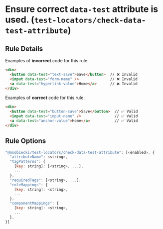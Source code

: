 # Ensure correct `data-test` attribute is used. (`test-locators/check-data-test-attribute`)

## Rule Details

Examples of **incorrect** code for this rule:

```html
<div>
  <button data-test="text-save">Save</button>  // ❌ Invalid
  <input data-test="form-name" />              // ❌ Invalid
  <a data-test="hyperlink-value">Home</a>      // ❌ Invalid
</div>
```

Examples of **correct** code for this rule:

```html
<div>
  <button data-test="button-save">Save</button>  // ✅ Valid
  <input data-test="input-name" />               // ✅ Valid
  <a data-test="anchor-value">Home</a>           // ✅ Valid
</div>
```

## Rule Options

```js
"@msobiecki/test-locators/check-data-test-attribute": [<enabled>, {
  "attributeName": <string>,
  "tagPatterns": {
    [key: string]: [<string>, ...],
    ...
  },
  "requiredTags": [<string>, ...],
  "roleMappings": {
    [key: string]: <string>,
    ...
  },
  "componentMappings": {
    [key: string]: <string>,
    ...
  },
}]
```
